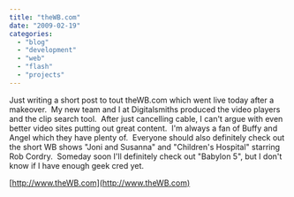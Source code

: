 ```yaml
---
title: "theWB.com"
date: "2009-02-19"
categories:
  - "blog"
  - "development"
  - "web"
  - "flash"
  - "projects"
---
```


Just writing a short post to tout theWB.com which went live today after a makeover.  My new team and I at Digitalsmiths produced the video players and the clip search tool.  After just cancelling cable, I can't argue with even better video sites putting out great content.  I'm always a fan of Buffy and Angel which they have plenty of.  Everyone should also definitely check out the short WB shows "Joni and Susanna" and "Children's Hospital" starring Rob Cordry.  Someday soon I'll definitely check out "Babylon 5", but I don't know if I have enough geek cred yet.

[http://www.theWB.com](http://www.theWB.com)
